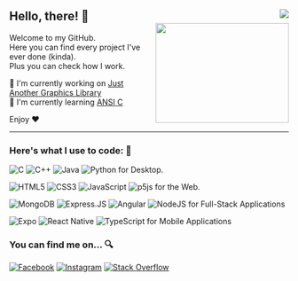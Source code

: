 ## **Hello, there!** 👋 <a href="https://www.buymeacoffee.com/angelobdev"><img align="right" src="https://img.shields.io/badge/Buy%20Me%20a%20Coffee-ffdd00?style=flat&logo=buy-me-a-coffee&logoColor=black"></a><br><img align="right" width="240" height="180" src="https://media.tenor.com/zRFh1MO6ErgAAAAM/zach-galifianakis-smile.gif">

Welcome to my GitHub.  
Here you can find every project I've ever done (kinda).  
Plus you can check how I work.  

🔭 I'm currently working on [Just Another Graphics Library](https://github.com/angelobdev/jagl)  
🌱 I'm currently learning [ANSI C](https://en.wikipedia.org/wiki/ANSI_C)

Enjoy ❤️

---

### **Here's what I use to code:** 👾

![C](https://img.shields.io/badge/c-%2300599C.svg?style=flat&logo=c&logoColor=white) ![C++](https://img.shields.io/badge/c++-%2300599C.svg?style=flat&logo=c%2B%2B&logoColor=white) ![Java](https://img.shields.io/badge/java-%23ED8B00.svg?style=flat&logo=java&logoColor=white) ![Python](https://img.shields.io/badge/python-3670A0?style=flat&logo=python&logoColor=ffdd54) for Desktop.

![HTML5](https://img.shields.io/badge/html5-%23E34F26.svg?style=flat&logo=html5&logoColor=white) ![CSS3](https://img.shields.io/badge/css3-%231572B6.svg?style=flat&logo=css3&logoColor=white) ![JavaScript](https://img.shields.io/badge/javascript-%23323330.svg?style=flat&logo=javascript&logoColor=%23F7DF1E) ![p5js](https://img.shields.io/badge/p5.js-ED225D?style=flat&logo=p5.js&logoColor=FFFFFF) for the Web.

![MongoDB](https://img.shields.io/badge/MongoDB-%2320232a.svg?style=flat&logo=mongodb&logoColor=%2300ed64) ![Express.JS](https://img.shields.io/badge/Express.js-%2320232a.svg?style=flat&logo=express&logoColor=%23259dff) ![Angular](https://img.shields.io/badge/Angular-%2320232a.svg?style=flat&logo=Angular&logoColor=%23DD0031) ![NodeJS](https://img.shields.io/badge/node.js-6DA55F?style=flat&logo=node.js&logoColor=white) for Full-Stack Applications

![Expo](https://img.shields.io/badge/expo-1C1E24?style=flat&logo=expo&logoColor=#D04A37) ![React Native](https://img.shields.io/badge/react_native-%2320232a.svg?style=flat&logo=react&logoColor=%2361DAFB)
![TypeScript](https://img.shields.io/badge/typescript-%23007ACC.svg?style=flat&logo=typescript&logoColor=white) for Mobile Applications

### **You can find me on...** 🔍

[![Facebook](https://img.shields.io/badge/Facebook-%231877F2.svg?logo=Facebook&logoColor=white)](https://facebook.com/angelob01) [![Instagram](https://img.shields.io/badge/Instagram-%23E4405F.svg?logo=Instagram&logoColor=white)](https://instagram.com/angelob_inst) [![Stack Overflow](https://img.shields.io/badge/-Stackoverflow-FE7A16?logo=stack-overflow&logoColor=white)](https://stackoverflow.com/users/21139243)

<!-- Proudly created with GPRM ( https://gprm.itsvg.in ) -->
<!-- Customized by angelobdev -->
